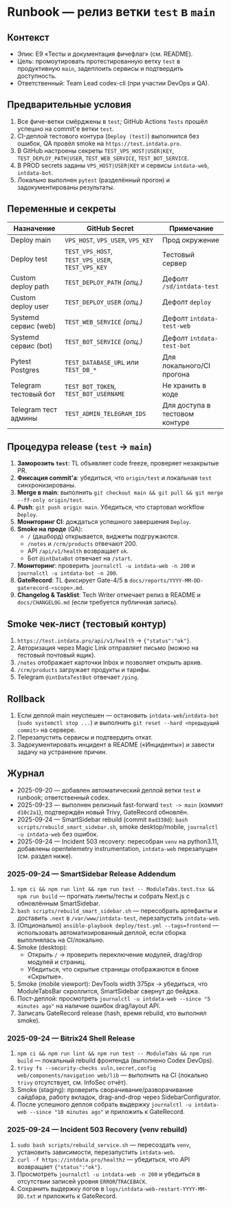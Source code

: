 # Runbook — релиз ветки `test` в `main`

## Контекст
- Эпик: E9 «Тесты и документация фичефлаг» (см. README).
- Цель: промоутировать протестированную ветку `test` в продуктивную `main`, задеплоить сервисы и подтвердить доступность.
- Ответственный: Team Lead codex-cli (при участии DevOps и QA).

## Предварительные условия
1. Все фиче-ветки смёрджены в `test`; GitHub Actions `Tests` прошёл успешно на commit'е ветки `test`.
2. CI-деплой тестового контура (`Deploy (test)`) выполнился без ошибок, QA провёл smoke на `https://test.intdata.pro`.
3. В GitHub настроены секреты `TEST_VPS_HOST|USER|KEY`, `TEST_DEPLOY_PATH|USER`, `TEST_WEB_SERVICE`, `TEST_BOT_SERVICE`.
4. В PROD secrets заданы `VPS_HOST|USER|KEY` и сервисы `intdata-web`, `intdata-bot`.
5. Локально выполнен `pytest` (разделённый прогон) и задокументированы результаты.

## Переменные и секреты
| Назначение                | GitHub Secret                    | Примечание |
|---------------------------|----------------------------------|------------|
| Deploy main               | `VPS_HOST`, `VPS_USER`, `VPS_KEY`| Прод окружение |
| Deploy test               | `TEST_VPS_HOST`, `TEST_VPS_USER`, `TEST_VPS_KEY` | Тестовый сервер |
| Custom deploy path        | `TEST_DEPLOY_PATH` *(опц.)*      | Дефолт `/sd/intdata-test` |
| Custom deploy user        | `TEST_DEPLOY_USER` *(опц.)*      | Дефолт `deploy` |
| Systemd сервис (web)      | `TEST_WEB_SERVICE` *(опц.)*      | Дефолт `intdata-test-web` |
| Systemd сервис (bot)      | `TEST_BOT_SERVICE` *(опц.)*      | Дефолт `intdata-test-bot` |
| Pytest Postgres           | `TEST_DATABASE_URL` или `TEST_DB_*` | Для локального/CI прогона |
| Telegram тестовый бот     | `TEST_BOT_TOKEN`, `TEST_BOT_USERNAME` | Не хранить в коде |
| Telegram тест админы      | `TEST_ADMIN_TELEGRAM_IDS` | Для доступа в тестовом контуре |

## Процедура release (`test` → `main`)
1. **Заморозить `test`**: TL объявляет code freeze, проверяет незакрытые PR.
2. **Фиксация commit'а**: убедиться, что `origin/test` и локальная `test` синхронизированы.
3. **Merge в main**: выполнить `git checkout main && git pull && git merge --ff-only origin/test`.
4. **Push**: `git push origin main`. Убедиться, что стартовал workflow `Deploy`.
5. **Мониторинг CI**: дождаться успешного завершения `Deploy`.
6. **Smoke на проде** (QA):
   - `/` (дашборд) открывается, виджеты подгружаются.
   - `/notes` и `/crm/products` отвечают 200.
   - API `/api/v1/health` возвращает `ok`.
   - Бот `@intDataBot` отвечает на `/start`.
7. **Мониторинг**: проверить `journalctl -u intdata-web -n 200` и `journalctl -u intdata-bot -n 200`.
8. **GateRecord**: TL фиксирует Gate-4/5 в `docs/reports/YYYY-MM-DD-gaterecord-<scope>.md`.
9. **Changelog & Tasklist**: Tech Writer отмечает релиз в README и `docs/CHANGELOG.md` (если требуется публичная запись).

## Smoke чек-лист (тестовый контур)
1. `https://test.intdata.pro/api/v1/health` → `{"status":"ok"}`.
2. Авторизация через Magic Link отправляет письмо (можно на тестовый почтовый ящик).
3. `/notes` отображает карточки Inbox и позволяет открыть архив.
4. `/crm/products` загружает продукты и тарифы.
5. Telegram `@intDataTestBot` отвечает `/ping`.

## Rollback
1. Если деплой main неуспешен — остановить `intdata-web`/`intdata-bot` (`sudo systemctl stop ...`) и выполнить `git reset --hard <предыдущий commit>` на сервере.
2. Перезапустить сервисы и подтвердить откат.
3. Задокументировать инцидент в README («Инциденты») и завести задачу на устранение причин.

## Журнал
- 2025-09-20 — добавлен автоматический деплой ветки `test` и runbook; ответственный codex.
- 2025-09-23 — выполнен релизный fast-forward `test -> main` (коммит `d10c2a1`), подтверждён новый Trivy, GateRecord обновлён.
- 2025-09-24 — SmartSidebar rebuild (commit `8ad330d`): `bash scripts/rebuild_smart_sidebar.sh`, smoke desktop/mobile, `journalctl -u intdata-web` без ошибок.
- 2025-09-24 — Incident 503 recovery: пересобран `venv` на python3.11, добавлены opentelemetry instrumentation, `intdata-web` перезапущен (см. раздел ниже).

### 2025-09-24 — SmartSidebar Release Addendum
1. `npm ci && npm run lint && npm run test -- ModuleTabs.test.tsx && npm run build` — прогнать линты/тесты и собрать Next.js с обновлённым SmartSidebar.
2. `bash scripts/rebuild_smart_sidebar.sh` — пересобрать артефакты и доставить `.next` в `/var/www/intdata-test`, перезапустить `intdata-web`.
3. (Опционально) `ansible-playbook deploy/test.yml --tags=frontend` — использовать автоматизированный деплой, если сборка выполнялась на CI/локально.
4. Smoke (desktop):
   - Открыть `/` → проверить переключение модулей, drag/drop модулей и страниц.
   - Убедиться, что скрытые страницы отображаются в блоке «Скрытые».
5. Smoke (mobile viewport): DevTools width 375px → убедиться, что ModuleTabsBar скроллится, SmartSidebar свернут до бейджа.
6. Пост-деплой: просмотреть `journalctl -u intdata-web --since "5 minutes ago"` на наличие ошибок drag/layout API.
7. Записать GateRecord release (hash, время rebuild, кто выполнял smoke).

### 2025-09-24 — Bitrix24 Shell Release
1. `npm ci && npm run lint && npm run test -- ModuleTabs && npm run build` — локальный rebuild фронтенда (выполнено Codex DevOps).
2. `trivy fs --security-checks vuln,secret,config web/components/navigation web/lib` — выполнить на CI (локально `trivy` отсутствует, см. InfoSec отчёт).
3. Smoke (staging): проверить сворачивание/разворачивание сайдбара, работу вкладок, drag-and-drop через SidebarConfigurator.
4. После успешного деплоя собрать выдержку `journalctl -u intdata-web --since "10 minutes ago"` и приложить к GateRecord.

### 2025-09-24 — Incident 503 Recovery (venv rebuild)
1. `sudo bash scripts/rebuild_service.sh` — пересоздать `venv`, установить зависимости, перезапустить `intdata-web`.
2. `curl -f https://intdata.pro/healthz` — убедиться, что API возвращает `{"status":"ok"}`.
3. Просмотреть `journalctl -u intdata-web -n 200` и убедиться в отсутствии записей уровня `ERROR`/`TRACEBACK`.
4. Сохранить выдержку логов в `logs/intdata-web-restart-YYYY-MM-DD.txt` и приложить к GateRecord.
